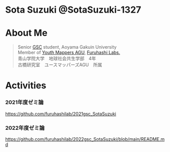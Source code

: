 # Sota Suzuki @SotaSuzuki-1327  
# About Me
> Senior [GSC](https://www.gsc.aoyama.ac.jp/) student, Aoyama Gakuin University  
> Member of [Youth Mappers AGU](https://github.com/furuhashilab/youthmappers4agu), [Furuhashi Labs.](https://github.com/furuhashilab)  
> 青山学院大学　地球社会共生学部　4年  
> 古橋研究室　ユースマッパーズAGU　所属
# Activities  

### 2021年度ゼミ論

https://github.com/furuhashilab/2021gsc_SotaSuzuki

### 2022年度ゼミ論

https://github.com/furuhashilab/2022gsc_SotaSuzuki/blob/main/README.md
